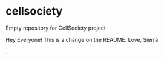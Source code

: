 # cellsociety
Empty repository for CellSociety project

Hey Everyone! This is a change on the README.
Love, Sierra

.
